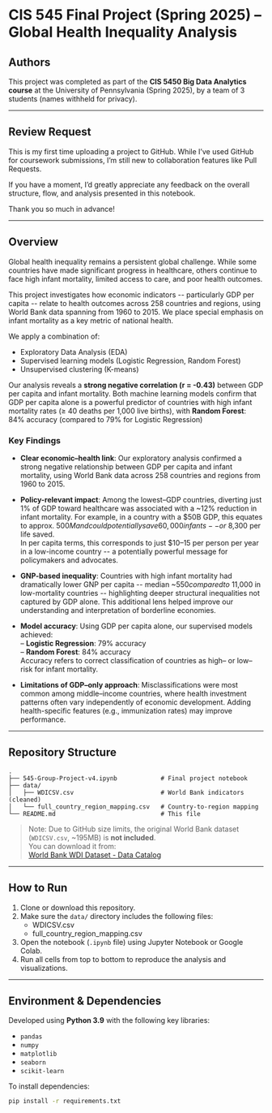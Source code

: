 # CIS 545 Final Project (Spring 2025) – Global Health Inequality Analysis

## Authors

This project was completed as part of the **CIS 5450 Big Data Analytics course** at the University of Pennsylvania (Spring 2025), by a team of 3 students (names withheld for privacy).

---

## Review Request

This is my first time uploading a project to GitHub. While I’ve used GitHub for coursework submissions, I’m still new to collaboration features like Pull Requests.

If you have a moment, I’d greatly appreciate any feedback on the overall structure, flow, and analysis presented in this notebook.

Thank you so much in advance!

---

## Overview

Global health inequality remains a persistent global challenge. While some countries have made significant progress in healthcare, others continue to face high infant mortality, limited access to care, and poor health outcomes.

This project investigates how economic indicators -- particularly GDP per capita -- relate to health outcomes across 258 countries and regions, using World Bank data spanning from 1960 to 2015. We place special emphasis on infant mortality as a key metric of national health.

We apply a combination of:
- Exploratory Data Analysis (EDA)
- Supervised learning models (Logistic Regression, Random Forest)
- Unsupervised clustering (K-means)

Our analysis reveals a **strong negative correlation (r = -0.43)** between GDP per capita and infant mortality. Both machine learning models confirm that GDP per capita alone is a powerful predictor of countries with high infant mortality rates (≥ 40 deaths per 1,000 live births), with **Random Forest**: 84% accuracy (compared to 79% for Logistic Regression)

### Key Findings

- **Clear economic–health link**: Our exploratory analysis confirmed a strong negative relationship between GDP per capita and infant mortality, using World Bank data across 258 countries and regions from 1960 to 2015.

- **Policy-relevant impact**: Among the lowest–GDP countries, diverting just 1% of GDP toward healthcare was associated with a ~12% reduction in infant mortality. For example, in a country with a $50B GDP, this equates to approx. $500M and could potentially save 60,000 infants -- or ~$8,300 per life saved.  
  In per capita terms, this corresponds to just $10–15 per person per year in a low-income country -- a potentially powerful message for policymakers and advocates.

- **GNP-based inequality**: Countries with high infant mortality had dramatically lower GNP per capita -- median ~$550 compared to ~$11,000 in low-mortality countries -- highlighting deeper structural inequalities not captured by GDP alone. This additional lens helped improve our understanding and interpretation of borderline economies.

- **Model accuracy**: Using GDP per capita alone, our supervised models achieved:  
  – **Logistic Regression**: 79% accuracy  
  – **Random Forest**: 84% accuracy  
  Accuracy refers to correct classification of countries as high– or low–risk for infant mortality.

- **Limitations of GDP–only approach**: Misclassifications were most common among middle–income countries, where health investment patterns often vary independently of economic development. Adding health-specific features (e.g., immunization rates) may improve performance.

---

## Repository Structure

```
.
├── 545-Group-Project-v4.ipynb            # Final project notebook
├── data/
│   ├── WDICSV.csv                        # World Bank indicators (cleaned)
│   └── full_country_region_mapping.csv   # Country-to-region mapping
└── README.md                             # This file
```

> Note: Due to GitHub size limits, the original World Bank dataset (`WDICSV.csv`, ~195MB) is **not included**.  
> You can download it from:  
> [World Bank WDI Dataset - Data Catalog](https://datacatalog.worldbank.org/search/dataset/0037712/World-Development-Indicators)

---

## How to Run

1. Clone or download this repository.
2. Make sure the `data/` directory includes the following files:
   - WDICSV.csv
   - full_country_region_mapping.csv
3. Open the notebook (`.ipynb` file) using Jupyter Notebook or Google Colab.
4. Run all cells from top to bottom to reproduce the analysis and visualizations.

---

## Environment & Dependencies

Developed using **Python 3.9** with the following key libraries:

- `pandas`
- `numpy`
- `matplotlib`
- `seaborn`
- `scikit-learn`

To install dependencies:
```bash
pip install -r requirements.txt
```
